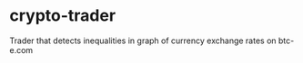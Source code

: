crypto-trader
=============

Trader that detects inequalities in graph of currency exchange rates on
btc-e.com
